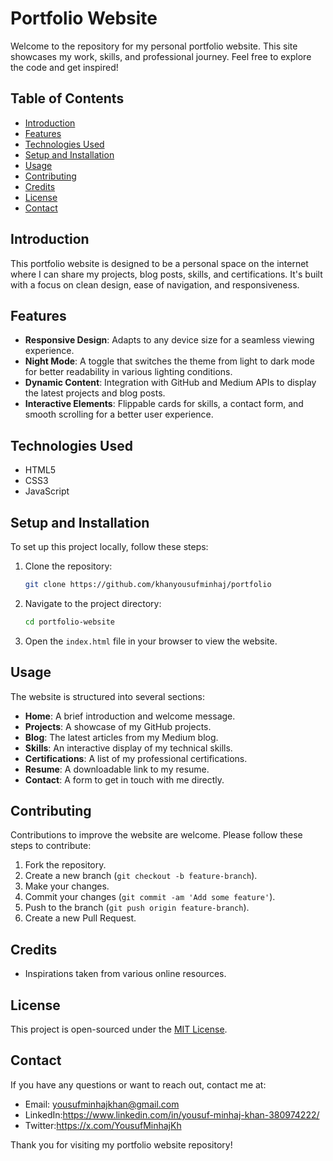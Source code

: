 # Portfolio Website

Welcome to the repository for my personal portfolio website. This site showcases my work, skills, and professional journey. Feel free to explore the code and get inspired!

## Table of Contents

- [Introduction](#introduction)
- [Features](#features)
- [Technologies Used](#technologies-used)
- [Setup and Installation](#setup-and-installation)
- [Usage](#usage)
- [Contributing](#contributing)
- [Credits](#credits)
- [License](#license)
- [Contact](#contact)

## Introduction

This portfolio website is designed to be a personal space on the internet where I can share my projects, blog posts, skills, and certifications. It's built with a focus on clean design, ease of navigation, and responsiveness.

## Features

- **Responsive Design**: Adapts to any device size for a seamless viewing experience.
- **Night Mode**: A toggle that switches the theme from light to dark mode for better readability in various lighting conditions.
- **Dynamic Content**: Integration with GitHub and Medium APIs to display the latest projects and blog posts.
- **Interactive Elements**: Flippable cards for skills, a contact form, and smooth scrolling for a better user experience.

## Technologies Used

- HTML5
- CSS3
- JavaScript

## Setup and Installation

To set up this project locally, follow these steps:

1. Clone the repository:
   ```bash
   git clone https://github.com/khanyousufminhaj/portfolio
   ```
2. Navigate to the project directory:
   ```bash
   cd portfolio-website
   ```
3. Open the `index.html` file in your browser to view the website.

## Usage

The website is structured into several sections:

- **Home**: A brief introduction and welcome message.
- **Projects**: A showcase of my GitHub projects.
- **Blog**: The latest articles from my Medium blog.
- **Skills**: An interactive display of my technical skills.
- **Certifications**: A list of my professional certifications.
- **Resume**: A downloadable link to my resume.
- **Contact**: A form to get in touch with me directly.

## Contributing

Contributions to improve the website are welcome. Please follow these steps to contribute:

1. Fork the repository.
2. Create a new branch (`git checkout -b feature-branch`).
3. Make your changes.
4. Commit your changes (`git commit -am 'Add some feature'`).
5. Push to the branch (`git push origin feature-branch`).
6. Create a new Pull Request.

## Credits
- Inspirations taken from various online resources.

## License

This project is open-sourced under the [MIT License](LICENSE).

## Contact

If you have any questions or want to reach out, contact me at:

- Email: yousufminhajkhan@gmail.com
- LinkedIn:https://www.linkedin.com/in/yousuf-minhaj-khan-380974222/
- Twitter:https://x.com/YousufMinhajKh

Thank you for visiting my portfolio website repository!
